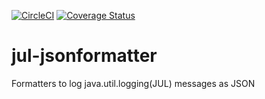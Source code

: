 [![CircleCI](https://circleci.com/gh/devaprasadh/jul-jsonformatter.svg?style=svg)](https://circleci.com/gh/devaprasadh/jul-jsonformatter)
[![Coverage Status](https://coveralls.io/repos/github/devaprasadh/jul-jsonformatter/badge.svg?branch=master)](https://coveralls.io/github/devaprasadh/jul-jsonformatter?branch=master)
# jul-jsonformatter
Formatters to log java.util.logging(JUL) messages as JSON